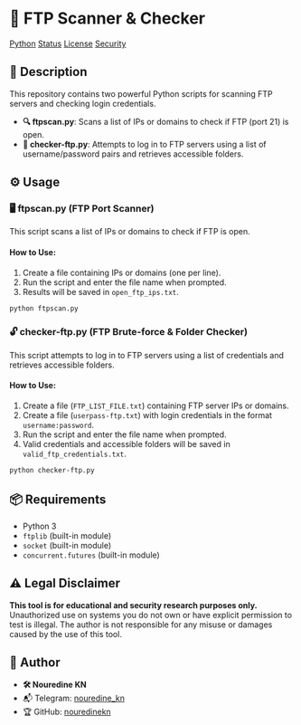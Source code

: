 # 🚀 FTP Scanner & Checker

[Python](https://img.shields.io/badge/Python-3.7%2B-blue.svg)
[Status](https://img.shields.io/badge/Status-Active-success.svg)
[License](https://img.shields.io/badge/License-MIT-green.svg)
[Security](https://img.shields.io/badge/Security-Research%20Only-red.svg)

## 📌 Description
This repository contains two powerful Python scripts for scanning FTP servers and checking login credentials.

- **🔍 ftpscan.py**: Scans a list of IPs or domains to check if FTP (port 21) is open.
- **🔑 checker-ftp.py**: Attempts to log in to FTP servers using a list of username/password pairs and retrieves accessible folders.

## ⚙️ Usage
### **🖥️ ftpscan.py** (FTP Port Scanner)
This script scans a list of IPs or domains to check if FTP is open.

#### **How to Use:**
1. Create a file containing IPs or domains (one per line).
2. Run the script and enter the file name when prompted.
3. Results will be saved in `open_ftp_ips.txt`.

```bash
python ftpscan.py
```

### **🔓 checker-ftp.py** (FTP Brute-force & Folder Checker)
This script attempts to log in to FTP servers using a list of credentials and retrieves accessible folders.

#### **How to Use:**
1. Create a file (`FTP_LIST_FILE.txt`) containing FTP server IPs or domains.
2. Create a file (`userpass-ftp.txt`) with login credentials in the format `username:password`.
3. Run the script and enter the file name when prompted.
4. Valid credentials and accessible folders will be saved in `valid_ftp_credentials.txt`.

```bash
python checker-ftp.py
```

## 📦 Requirements
- Python 3
- `ftplib` (built-in module)
- `socket` (built-in module)
- `concurrent.futures` (built-in module)

## ⚠️ Legal Disclaimer
**This tool is for educational and security research purposes only.** Unauthorized use on systems you do not own or have explicit permission to test is illegal. The author is not responsible for any misuse or damages caused by the use of this tool.

## 👤 Author
- **🛠️ Nouredine KN**
- 📬 Telegram: [nouredine_kn](https://t.me/nouredine_kn)
- 🏆 GitHub: [nouredinekn](https://github.com/nouredinekn)


